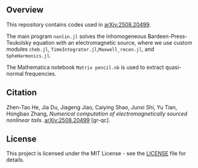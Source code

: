 ## Overview
This repository contains codes used in [arXiv:2508.20499](https://arxiv.org/abs/2508.20499).

The main program `nonlin.jl` solves the inhomogeneous Bardeen-Press-Teukolsky equation with an electromagnetic source, where we use custom modules `cheb.jl`, `TimeIntegrator.jl`,`Maxwell_recon.jl`, and `SpheHarmonics.jl`.

The Mathematica notebook `Matrix pencil.nb` is used to extract quasi-normal frequencies.

## Citation  

Zhen-Tao He, Jia Du, Jiageng Jiao, Caiying Shao, Junxi Shi, Yu Tian, Hongbao Zhang, *Numerical computation of electromagnetically sourced nonlinear tails*. [arXiv:2508.20499](https://arxiv.org/abs/2508.20499) [gr-qc]. 

## License

This project is licensed under the MIT License - see the [LICENSE](LICENSE) file for details.